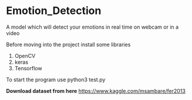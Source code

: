 # Emotion_Detection
A model which will detect your emotions in real time on webcam or in a video

Before moving into the project 
install some libraries 
1. OpenCV
2. keras
3. Tensorflow

To start the program use python3 test.py


**Download dataset from here**
https://www.kaggle.com/msambare/fer2013
